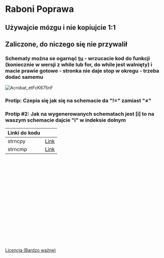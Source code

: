 # Raboni Poprawa
## Używajcie mózgu i nie kopiujcie 1:1

## Zaliczone, do niczego się nie przywalił

### Schematy można se ogarnąć [tu](https://app.code2flow.com/) - wrzucacie kod do funkcji (koniecznie w wersji z while lub for,  do while jest walnięty) i macie prawie gotowe - stronka nie daje stop w okregu - trzeba dodać samemu 

![Acrobat_etFcK675nF](https://github.com/11ArkaN/RaboniPoprawa/assets/149787931/ba1ce0ea-0ffb-4a86-85aa-81581ba17c9a)

### Protip: Czepia się jak się na schemacie da "!=" zamiast "≠"
### Protip #2: Jak na wygenerowanych schematach jest [i] to na waszym schemacie dajcie "i" w indeksie dolnym 

| Linki do kodu  | |
|---------|------|
| strncpy | [Link](https://github.com/11ArkaN/RaboniPoprawa/tree/strncpy) |
| strncmp | [Link](https://github.com/11ArkaN/RaboniPoprawa/tree/strncmp)|




<br/><br/><br/><br/><br/><br/><br/><br/><br/><br/><br/><br/><br/><br/><br/><br/>








[Licencja (Bardzo ważne)](LICENSE.md)
